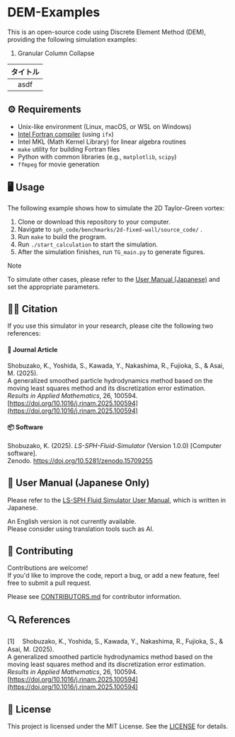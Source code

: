# DEM-Examples

<!--
[![DOI](https://zenodo.org/badge/DOI/10.5281/zenodo.15709255.svg)](https://doi.org/10.5281/zenodo.15709255)
-->

This is an open-source code using Discrete Element Method (DEM), providing
the following simulation examples:
1. Granular Column Collapse

|タイトル|
|:---:|
|asdf|


## ⚙️ Requirements

- Unix-like environment (Linux, macOS, or WSL on Windows)
- [Intel Fortran compiler](https://www.intel.com/content/www/us/en/developer/tools/oneapi/fortran-compiler.html#gs.n7d5f5) (using `ifx`)
- Intel MKL (Math Kernel Library) for linear algebra routines
- `make` utility for building Fortran files
- Python with common libraries (e.g., `matplotlib`, `scipy`)
- `ffmpeg` for movie generation


## 🖥️ Usage

The following example shows how to simulate the 2D Taylor-Green vortex:

1. Clone or download this repository to your computer.
2. Navigate to `sph_code/benchmarks/2d-fixed-wall/source_code/` .
3. Run `make` to build the program.
4. Run `./start_calculation` to start the simulation.
5. After the simulation finishes, run `TG_main.py` to generate figures.


> [!NOTE]
> To simulate other cases, please refer to the [User Manual (Japanese)](./manual.pdf) and set the appropriate parameters.


## 🧑‍💻 Citation

If you use this simulator in your research, please cite the following two references:

#### 📄 Journal Article  
Shobuzako, K., Yoshida, S., Kawada, Y., Nakashima, R., Fujioka, S., & Asai, M. (2025).  
A generalized smoothed particle hydrodynamics method based on the moving least squares method and its discretization error estimation.  
*Results in Applied Mathematics*, 26, 100594. [https://doi.org/10.1016/j.rinam.2025.100594](https://doi.org/10.1016/j.rinam.2025.100594)

#### 📦 Software  
Shobuzako, K. (2025). *LS-SPH-Fluid-Simulator* (Version 1.0.0) [Computer software].  
Zenodo. https://doi.org/10.5281/zenodo.15709255


## 📖 User Manual (Japanese Only)

Please refer to the [LS-SPH Fluid Simulator User Manual](./manual.pdf), which is written in Japanese.  

An English version is not currently available.  
Please consider using translation tools such as AI.

## 🤝 Contributing
Contributions are welcome!  
If you'd like to improve the code, report a bug, or add a new feature, feel free to submit a pull request.

Please see [CONTRIBUTORS.md](./CONTRIBUTORS.md) for contributor information.

## 🔍 References
<a id="ref1">[1]</a>　
Shobuzako, K., Yoshida, S., Kawada, Y., Nakashima, R., Fujioka, S., & Asai, M. (2025).  
A generalized smoothed particle hydrodynamics method based on the moving least squares method and its discretization error estimation.  
*Results in Applied Mathematics*, 26, 100594. [https://doi.org/10.1016/j.rinam.2025.100594](https://doi.org/10.1016/j.rinam.2025.100594)



## 🪪 License

This project is licensed under the MIT License. See the [LICENSE](./LICENSE) for details.
